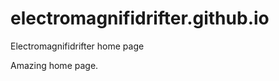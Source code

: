 # electromagnifidrifter.github.io
Electromagnifidrifter home page

Amazing home page.  

  

  
  
      
  

        
  

    
    
    

  
  



    
  

  

  
    
  
  


    
    





    
  

  
  
  

  
  


     









  









